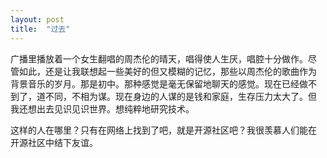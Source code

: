 ```yaml
---
layout: post
title:  "过去"
---
```


广播里播放着一个女生翻唱的周杰伦的晴天，唱得使人生厌，唱腔十分做作。尽
管如此，还是让我联想起一些美好的但又模糊的记忆，那些以周杰伦的歌曲作为
背景音乐的岁月。那是初中。那种感觉是毫无保留地聊天的感觉。现在已经做不
到了，道不同，不相为谋。现在身边的人谋的是钱和家庭，生存压力太大了。但
我还想出去见识见识世界。想纯粹地研究技术。

这样的人在哪里？只有在网络上找到了吧，就是开源社区吧？我很羡慕人们能在
开源社区中结下友谊。
